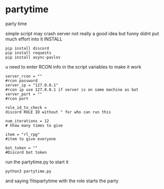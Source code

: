 # partytime
party time


simple script may crash server not really a good idea but funny 
didnt put much effort into it 
INSTALL


```
pip install discord
pip install requests
pip install async-pavlov
```

u need to enter RCON info in the script variables to make it work 
```
server_rcon = ""
#rcon password 
server_ip = "127.0.0.1"
#rcon ip use 127.0.0.1 if server is on same machine as bot 
server_port = ""
#rcon port

role_id_to_check = 
discord ROLE ID without " for who can run this

num_iterations = 12
# hhow many times to give

item = "rl_rpg"
#item to give everyone

bot_token = ""
#Discord bot token 
```




run the partytime.py to start it 

```
python3 partytime.py
 ```

and saying !!itspartytime with the role starts the party
